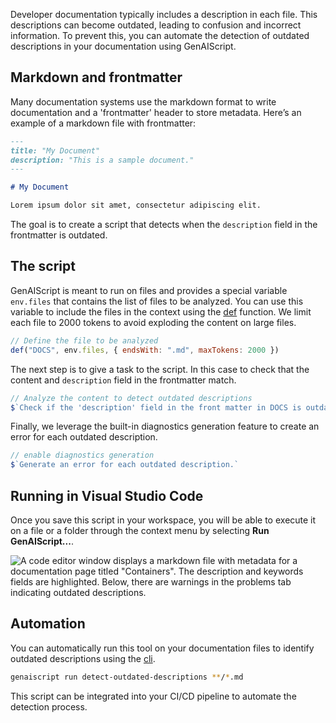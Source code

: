 Developer documentation typically includes a description in each file. This descriptions can become outdated, leading to confusion and incorrect information. To prevent this, you can automate the detection of outdated descriptions in your documentation using GenAIScript.

## Markdown and frontmatter

Many documentation systems use the markdown format to write documentation and a 'frontmatter' header to store metadata. Here’s an example of a markdown file with frontmatter:

```markdown
---
title: "My Document"
description: "This is a sample document."
---

# My Document

Lorem ipsum dolor sit amet, consectetur adipiscing elit.
```

The goal is to create a script that detects when the `description` field in the frontmatter is outdated.

## The script

GenAIScript is meant to run on files and provides a special variable `env.files` that contains the list of files to be analyzed. You can use this variable to include the files in the context using the [def](/genaiscript/reference/scripts/context) function. We limit each file to 2000 tokens to avoid exploding the content on large files.

```js title="detect-outdated-descriptions.genai.mjs"
// Define the file to be analyzed
def("DOCS", env.files, { endsWith: ".md", maxTokens: 2000 })
```

The next step is to give a task to the script. In this case to check that the content and `description` field in the frontmatter match.

```js
// Analyze the content to detect outdated descriptions
$`Check if the 'description' field in the front matter in DOCS is outdated.`
```

Finally, we leverage the built-in diagnostics generation feature to create an error for each outdated description.

```js
// enable diagnostics generation
$`Generate an error for each outdated description.`
```

## Running in Visual Studio Code

Once you save this script in your workspace, you will be able to execute it on a file or a folder through the context menu
by selecting **Run GenAIScript...**.

![A code editor window displays a markdown file with metadata for a documentation page titled "Containers". The description and keywords fields are highlighted. Below, there are warnings in the problems tab indicating outdated descriptions.](../../../assets/detect-outdated-descriptions.png)

## Automation

You can automatically run this tool on your documentation files to identify outdated descriptions using the [cli](/genaiscript/reference/cli).

```sh
genaiscript run detect-outdated-descriptions **/*.md
```

This script can be integrated into your CI/CD pipeline to automate the detection process.
